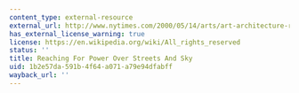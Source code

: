 ```yaml
---
content_type: external-resource
external_url: http://www.nytimes.com/2000/05/14/arts/art-architecture-reaching-for-power-over-streets-and-sky.html
has_external_license_warning: true
license: https://en.wikipedia.org/wiki/All_rights_reserved
status: ''
title: Reaching For Power Over Streets And Sky
uid: 1b2e57da-591b-4f64-a071-a79e94dfabff
wayback_url: ''
---
```

